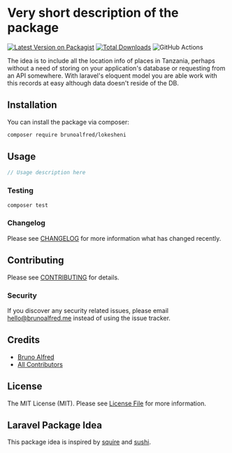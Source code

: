 # Very short description of the package

[![Latest Version on Packagist](https://img.shields.io/packagist/v/brunoalfred/lokesheni.svg?style=flat-square)](https://packagist.org/packages/brunoalfred/lokesheni)
[![Total Downloads](https://img.shields.io/packagist/dt/brunoalfred/lokesheni.svg?style=flat-square)](https://packagist.org/packages/brunoalfred/lokesheni)
![GitHub Actions](https://github.com/brunoalfred/lokesheni/actions/workflows/main.yml/badge.svg)

The idea is to include all the location info of places in Tanzania, perhaps without a 
need of storing on your application's database or requesting from an API somewhere. With 
laravel's eloquent model you are able work with this records at easy although data doesn't reside of the DB. 



## Installation

You can install the package via composer:

```bash
composer require brunoalfred/lokesheni
```

## Usage

```php
// Usage description here
```

### Testing

```bash
composer test
```

### Changelog

Please see [CHANGELOG](CHANGELOG.md) for more information what has changed recently.

## Contributing

Please see [CONTRIBUTING](CONTRIBUTING.md) for details.

### Security

If you discover any security related issues, please email hello@brunoalfred.me instead of using the issue tracker.

## Credits

-   [Bruno Alfred](https://github.com/brunoalfred)
-   [All Contributors](../../contributors)

## License

The MIT License (MIT). Please see [License File](LICENSE.md) for more information.

## Laravel Package Idea

This package idea is inspired by [squire](https://github.com/squirephp/squire) and [sushi](https://github.com/calebporzio/sushi).
